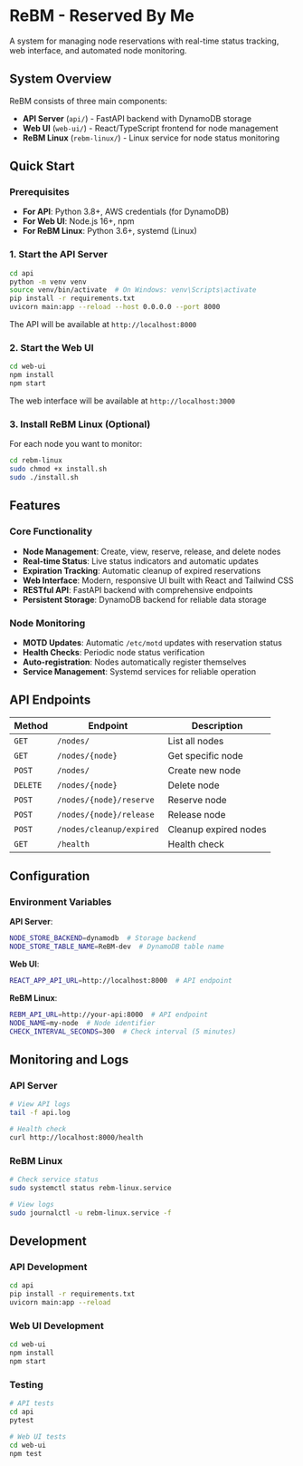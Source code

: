 # ReBM - Reserved By Me

A system for managing node reservations with real-time status tracking, web interface, and automated node monitoring.

## System Overview

ReBM consists of three main components:

- **API Server** (`api/`) - FastAPI backend with DynamoDB storage
- **Web UI** (`web-ui/`) - React/TypeScript frontend for node management
- **ReBM Linux** (`rebm-linux/`) - Linux service for node status monitoring

## Quick Start

### Prerequisites

- **For API**: Python 3.8+, AWS credentials (for DynamoDB)
- **For Web UI**: Node.js 16+, npm
- **For ReBM Linux**: Python 3.6+, systemd (Linux)

### 1. Start the API Server

```bash
cd api
python -m venv venv
source venv/bin/activate  # On Windows: venv\Scripts\activate
pip install -r requirements.txt
uvicorn main:app --reload --host 0.0.0.0 --port 8000
```

The API will be available at `http://localhost:8000`

### 2. Start the Web UI

```bash
cd web-ui
npm install
npm start
```

The web interface will be available at `http://localhost:3000`

### 3. Install ReBM Linux (Optional)

For each node you want to monitor:

```bash
cd rebm-linux
sudo chmod +x install.sh
sudo ./install.sh
```

## Features

### Core Functionality
- **Node Management**: Create, view, reserve, release, and delete nodes
- **Real-time Status**: Live status indicators and automatic updates
- **Expiration Tracking**: Automatic cleanup of expired reservations
- **Web Interface**: Modern, responsive UI built with React and Tailwind CSS
- **RESTful API**: FastAPI backend with comprehensive endpoints
- **Persistent Storage**: DynamoDB backend for reliable data storage

### Node Monitoring
- **MOTD Updates**: Automatic `/etc/motd` updates with reservation status
- **Health Checks**: Periodic node status verification
- **Auto-registration**: Nodes automatically register themselves
- **Service Management**: Systemd services for reliable operation

## API Endpoints

| Method | Endpoint | Description |
|--------|----------|-------------|
| `GET` | `/nodes/` | List all nodes |
| `GET` | `/nodes/{node}` | Get specific node |
| `POST` | `/nodes/` | Create new node |
| `DELETE` | `/nodes/{node}` | Delete node |
| `POST` | `/nodes/{node}/reserve` | Reserve node |
| `POST` | `/nodes/{node}/release` | Release node |
| `POST` | `/nodes/cleanup/expired` | Cleanup expired nodes |
| `GET` | `/health` | Health check |

## Configuration

### Environment Variables

**API Server**:
```bash
NODE_STORE_BACKEND=dynamodb  # Storage backend
NODE_STORE_TABLE_NAME=ReBM-dev  # DynamoDB table name
```

**Web UI**:
```bash
REACT_APP_API_URL=http://localhost:8000  # API endpoint
```

**ReBM Linux**:
```bash
REBM_API_URL=http://your-api:8000  # API endpoint
NODE_NAME=my-node  # Node identifier
CHECK_INTERVAL_SECONDS=300  # Check interval (5 minutes)
```

## Monitoring and Logs

### API Server
```bash
# View API logs
tail -f api.log

# Health check
curl http://localhost:8000/health
```

### ReBM Linux
```bash
# Check service status
sudo systemctl status rebm-linux.service

# View logs
sudo journalctl -u rebm-linux.service -f
```

## Development

### API Development
```bash
cd api
pip install -r requirements.txt
uvicorn main:app --reload
```

### Web UI Development
```bash
cd web-ui
npm install
npm start
```

### Testing
```bash
# API tests
cd api
pytest

# Web UI tests
cd web-ui
npm test
```
